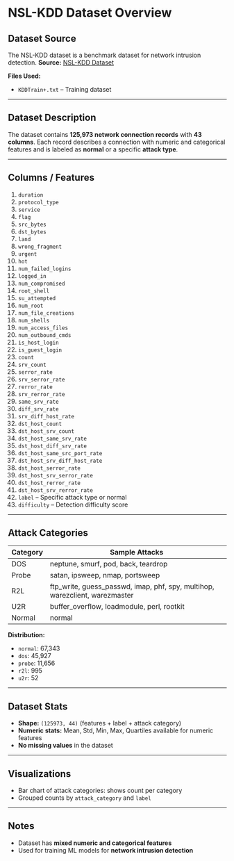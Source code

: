 # NSL-KDD Dataset Overview

## Dataset Source

The NSL-KDD dataset is a benchmark dataset for network intrusion detection.
**Source:** [NSL-KDD Dataset](https://www.unb.ca/cic/datasets/nsl.html)

**Files Used:**

* `KDDTrain+.txt` – Training dataset

---

## Dataset Description

The dataset contains **125,973 network connection records** with **43 columns**. Each record describes a connection with numeric and categorical features and is labeled as **normal** or a specific **attack type**.

---

## Columns / Features

1. `duration`
2. `protocol_type`
3. `service`
4. `flag`
5. `src_bytes`
6. `dst_bytes`
7. `land`
8. `wrong_fragment`
9. `urgent`
10. `hot`
11. `num_failed_logins`
12. `logged_in`
13. `num_compromised`
14. `root_shell`
15. `su_attempted`
16. `num_root`
17. `num_file_creations`
18. `num_shells`
19. `num_access_files`
20. `num_outbound_cmds`
21. `is_host_login`
22. `is_guest_login`
23. `count`
24. `srv_count`
25. `serror_rate`
26. `srv_serror_rate`
27. `rerror_rate`
28. `srv_rerror_rate`
29. `same_srv_rate`
30. `diff_srv_rate`
31. `srv_diff_host_rate`
32. `dst_host_count`
33. `dst_host_srv_count`
34. `dst_host_same_srv_rate`
35. `dst_host_diff_srv_rate`
36. `dst_host_same_src_port_rate`
37. `dst_host_srv_diff_host_rate`
38. `dst_host_serror_rate`
39. `dst_host_srv_serror_rate`
40. `dst_host_rerror_rate`
41. `dst_host_srv_rerror_rate`
42. `label` – Specific attack type or normal
43. `difficulty` – Detection difficulty score

---

## Attack Categories

| Category | Sample Attacks                                                                |
| -------- | ----------------------------------------------------------------------------- |
| DOS      | neptune, smurf, pod, back, teardrop                                           |
| Probe    | satan, ipsweep, nmap, portsweep                                               |
| R2L      | ftp\_write, guess\_passwd, imap, phf, spy, multihop, warezclient, warezmaster |
| U2R      | buffer\_overflow, loadmodule, perl, rootkit                                   |
| Normal   | normal                                                                        |

**Distribution:**

* `normal`: 67,343
* `dos`: 45,927
* `probe`: 11,656
* `r2l`: 995
* `u2r`: 52

---

## Dataset Stats

* **Shape:** `(125973, 44)` (features + label + attack category)
* **Numeric stats:** Mean, Std, Min, Max, Quartiles available for numeric features
* **No missing values** in the dataset

---

## Visualizations

* Bar chart of attack categories: shows count per category
* Grouped counts by `attack_category` and `label`

---

## Notes

* Dataset has **mixed numeric and categorical features**
* Used for training ML models for **network intrusion detection**

